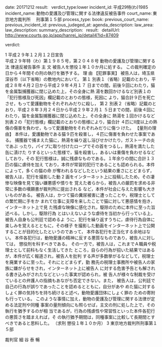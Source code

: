 
date: 20171212
result:  
verdict_type:lower
incident_id: 平成29特(わ)1985
incident_name: 動物の愛護及び管理に関する法律違反被告事件
court_name: 東京地方裁判所 　刑事第１５部
process_type:
book: 
previous_court_name:
previous_incident_id:
previous_judeged_at:
agenda_description: 
law_area: 
law_description: 
summary_description:  
result:  
detailUrl: http://www.courts.go.jp/app/hanrei_jp/detail4?id=87409

verdict:

 1 
平成２９年１２月１２日宣告  
平成２９年特（わ）第１９８５号，第２０４８号 動物の愛護及び管理に関する法
律違反被告事件 
主       文 
被告人を懲役１年１０か月に処する。 
この裁判確定の日から４年間その刑の執行を猶予する。 
理       由 
【犯罪事実】 
被告人は，埼玉県深谷市〔以下省略〕の敷地内において， 
第１ 別表１（省略）記載のとおり，平成２８年４月２日から平成２９年４月１７
日までの間，前後９回にわたり，猫を金属製捕獲器に閉じ込めた上，その全身に熱
湯を数回かけるなど別表１の「犯行態様及び死因」欄記載のとおりの態様，死因に
より，猫合計９匹を死亡させ，もって愛護動物をそれぞれみだりに殺し， 
第２ 別表２（省略）記載のとおり，平成２８年３月２４日から平成２９年２月１
５日までの間，前後４回にわたり，猫を金属製捕獲器に閉じ込めた上，その全身に
熱湯を１回かけるなど別表２の「犯行態様」欄記載のとおりの態様により，猫合計
４匹にⅡ度以上の熱傷の傷害を負わせ，もって愛護動物をそれぞれみだりに傷つ
けた。 
【量刑の理由】 
 本件は，愛護動物である猫９匹を殺害し，４匹に傷害を負わせた事案である。 
 捕獲器で捕まえた猫に，熱湯を繰り返し浴びせかけたり，ガストーチの炎であぶ
ったり，パイプに取り付けたロープでその首をつるし，熱湯を満たした缶に漬けた
りするといった態様で，猫を殺害し，あるいは重傷を負わせるなどしており，その
犯行態様は，誠に残虐なものである。１年余りの間に合計１３匹の猫に虐待を加え
ており，本件が常習的犯行であることも認められる。本件によって，多くの猫の命
が奪われるなどしたという結果の重さにとどまらず，被告人は，犯行を撮影した動
 2 
画をインターネット上に投稿したため，その凄惨な映像を見て強い嫌悪感や憤りを
覚えた者らから，被告人の厳罰を求める非常に多数の嘆願書が裁判所に提出される
など，本件が社会に与えた影響も大きいものがある。 
被告人は，かつて猫の糞尿被害に遭ったことや，税理士としての繁忙期に手をか
まれて仕事に支障を来したことで猫に対して悪感情を抱き，インターネット上で見
た残虐な映像に感化され，駆除のために本件に至った旨述べる。しかし，駆除行為
とはいえないような虐待を当初から行っている上，被告人自身も公判廷で認めるよ
うに，犯行を繰り返すうちに，虐待行為自体に楽しみを覚えるとともに，その様子
を撮影した動画をインターネット上で公開することが目的化したというのであって，
本件各犯行を正当化する余地はない。 
本件各犯行は，動物愛護の精神に反する悪質なものであり，被告人に対しては，
懲役刑を科すべきである。 
 その一方で，被告人は，これまでＡ職員や税理士として前科もなく生活してきた
ところ，自らの行為が招いた結果ではあるが，本件が広く報道され，被告人を批判
する声が多数挙がるなどして，税理士を廃業するに至った。それにとどまらず，勤
務先の税理士事務所や被告人の家族に嫌がらせをされ，インターネット上に被告人
に対する危害予告とも解される書き込みがされたなどといった事実が認められ，被
告人が様々な制裁を受けているとの弁護人の指摘もあながち否定できない。また，
被告人は，公判廷で自己の行為が誤りであったことを認めるとともに，自分があや
めた猫に対するしょく罪の気持ちを持ち続けると述べ，動物愛護団体にしょく罪の
ための寄附も行っている。 
 このような事情に加え，動物の愛護及び管理に関する法律が定める法定刑や同種
事案の量刑傾向にも照らせば，主文の刑に処した上で，その執行を猶予するのが相
当であるが，行為の残虐性や常習性といった本件各犯行の悪質さを踏まえれば，そ
の執行猶予期間は，同種事案に比較して長期間とすべきであると思料した。 
（求刑 懲役１年１０か月） 
 3 
東京地方裁判所刑事第１５部 
 
裁判官    細 谷 泰 暢 

                    